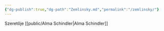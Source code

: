 ```yaml
---
{"dg-publish":true,"dg-path":"Zemlinsky.md","permalink":"/zemlinsky/"}
---
```


Szeretője [[public/Alma Schindler\|Alma Schindler]]